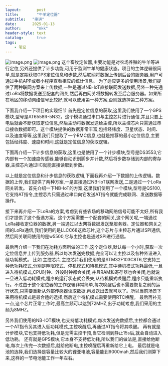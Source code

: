 ```yaml
---
layout:       post
title:        "牛羊定位器"
subtitle:   "串讲"
date:       2025-01-13 
author:       "mkk"
header-style: text
catalog:      true
tags:
    - 笔记
---
```



![image.png](https://image.kaikun.top/file/1736606695947_image.png) 
![image.png](https://image.kaikun.top/file/1736606978356_image.png) 
这个畜牧定位器,主要功能是对农场养殖的牛羊等进行定位,另外还提供了计步功能,可用于监测牛羊的健康状态。项目的主体逻辑很简单,就是定期获取GPS定位信息和步数,然后联网将数据上传到后台的服务器,用户可通过手机APP或者小程序查看相应的统计信息。
为了适应更多的使用场景,我们提供了两种联网方案来上传数据,一种是通过NB-IoT直接联网发送数据,另外一种先通过LoRa将数据发送至配套的网关,然后再由网关将数据转发至后台服务器。如果所在地区的移动网络信号比较好,就可以使用第一种方案,否则就选择第二种方案。

下面我介绍一下项目的实现细节
首先是定位信息的获取,这里我们使用了一个GPS模块,型号是AT6558R-5N32。这个模块通过串口与主控芯片进行通信,并且只要上电后就会不断获取定位信息,然后主动将数据发送给主控,所以主控芯片只需通过串口接收数据即可。这个模块提供的数据非常丰富,包括经纬度、卫星状态、时间、以及速度等等,这里我们只提取了一个RMC信息,也就是推荐的最小定位信息,主要包括经纬度、速度和时间,这就是定位信息的获取逻辑。

下面再介绍一下计步信息的获取,这里也是使用了一个计步模块,型号是DS3553,它内部有一个加速度传感器,能够自动识别脚步并计数,然后将步数存储到内部的寄存器,主控芯片通过IIC就能直接读取到步数。

以上就是定位信息和计步信息的获取逻辑,下面我再介绍一下数据的上传逻辑。数据的上传,我们提供了两种方案,一是直接通过NB-IoT联网发送,二是通过一个LoRa网关转发。
首先介绍一下NB-IoT的方案,这里我们使用了一个模块,型号是QS100,它支持AT指令,主控芯片只需通过串口向它发送AT指令就能完成联网、发送数据等操作。

接下来再介绍一下LoRa的方案,考虑到有些农场的移动网络信号可能不太好,所有我们才提供了这个备选方案。这个方案需要一个配套的网关,这个网关呢,一端通过LoRa接收定位器的数据,另一端通过以太网将数据发送至服务器。定位器和网关之间的LoRa通信,我们使用的是LLCC68这款芯片,这个芯片与主控芯片通过SPI通信,然后网关联网使用的是w5500,它与主控也是通过SPI进行通信。

最后再介绍一下我们在功耗方面所做的工作,这个定位器,默认每一个小时,获取一次定位信息并上传到服务器,所以每次发送完数据,完全可以让主控以及各种外设进入低功耗模式。
比如
主控芯片,主控芯片我们使用的是STM32F103C8T6,它支持三种低功耗模式,分别是睡眠模式、停机模式和待机模式,其中待机模式功耗最低,一旦进入待机模式,CPU时钟、外设时钟都会关闭,并且RAM和寄存器也会关闭,也就说一旦进入低功耗模式,程序的运行状态就会丢失,从待机模式唤醒后,程序只能重新执行。不过由于整个定位器的工作逻辑非常简单,每次唤醒后也不需要恢复之前的运行状态,只需要重新从外部传感器读取数据,再发送出去就可以了。所以当前场景下采用待机模式是最合适的选择,然后这个待机模式需要使用RTC唤醒。
最后再补充一点,这个芯片正常工作时,最高主频可以达到72MHZ,出于功耗考虑,我们采用的主频为8MHZ。

另外我们使用的NB-IOT模块,也支持低功耗模式,每次发送完数据后,主控都会通过一个AT指令另其进入低功耗模式,主控唤醒后,再通过AT指令将其唤醒。
再有就是计步模块,它也支持低功耗,但是无需主控干预,当它检测到静止15s后,就会自动进入低功耗。
还有就是GPS模块,它本身不支持低功耗,所以我们的做法是,直接给他断电,每次上传完一次数据后,就给他断电,主控唤醒后再重新给它上电。
最后就是电池的选择,我们选择是容量比较大的锂亚电池,容量能到9000mah,然后我们测算下来,这样的一节电池能工作一年左右。